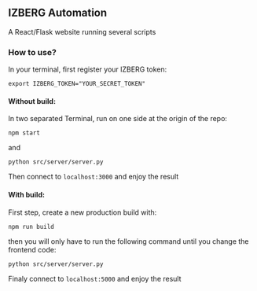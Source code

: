 ## IZBERG Automation

A React/Flask website running several scripts

### How to use?

In your terminal, first register your IZBERG token:

```
export IZBERG_TOKEN="YOUR_SECRET_TOKEN"
```

#### Without build:

In two separated Terminal, run on one side at the origin of the repo:

```
npm start
```

and

```
python src/server/server.py
```

Then connect to `localhost:3000` and enjoy the result

#### With build:

First step, create a new production build with:

```
npm run build
```

then you will only have to run the following command until you change the frontend code:

```
python src/server/server.py
```

Finaly connect to `localhost:5000` and enjoy the result
